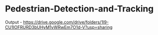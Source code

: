 # Pedestrian-Detection-and-Tracking

Output - https://drive.google.com/drive/folders/1l9-CU1IOFRURD3bUHyM1vWRwEm7O1d-V?usp=sharing
